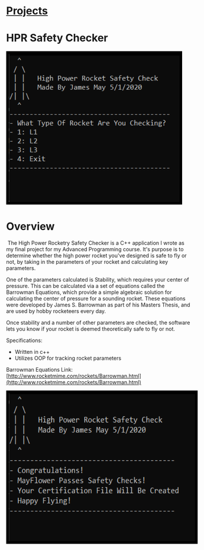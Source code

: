 # [Projects](http://vlarko.com/Projects)
# HPR Safety Checker

<img src="/Photos/rocketsoft1.PNG" height="400" style="border:7px solid black">

# Overview

 The High Power Rocketry Safety Checker is a C++ application I wrote as my final project for my Advanced Programming course. It's purpose is to determine whether the high power rocket you've designed is safe to fly or not, by taking in the parameters of your rocket and calculating key parameters.  
  
One of the parameters calculated is Stability, which requires your center of pressure. This can be calculated via a set of equations called the Barrowman Equations, which provide a simple algebraic solution for calculating the center of pressure for a sounding rocket. These equations were developed by James S. Barrowman as part of his Masters Thesis, and are used by hobby rocketeers every day.  
  
​Once stability and a number of other parameters are checked, the software lets you know if your rocket is deemed theoretically safe to fly or not.

Specifications:
- Written in c++
- Utilizes OOP for tracking rocket parameters

  
Barrowman Equations Link: [http://www.rocketmime.com/rockets/Barrowman.html](http://www.rocketmime.com/rockets/Barrowman.html)

<img src="/Photos/rocketsoft5.PNG" height="400" style="border:7px solid black">
